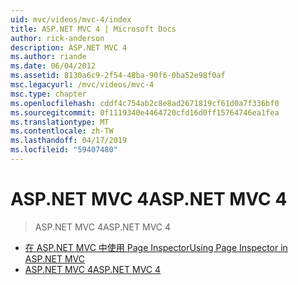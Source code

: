 ```yaml
---
uid: mvc/videos/mvc-4/index
title: ASP.NET MVC 4 | Microsoft Docs
author: rick-anderson
description: ASP.NET MVC 4
ms.author: riande
ms.date: 06/04/2012
ms.assetid: 8130a6c9-2f54-48ba-90f6-0ba52e98f0af
msc.legacyurl: /mvc/videos/mvc-4
msc.type: chapter
ms.openlocfilehash: cddf4c754ab2c8e8ad2671819cf61d0a7f336bf0
ms.sourcegitcommit: 0f1119340e4464720cfd16d0ff15764746ea1fea
ms.translationtype: MT
ms.contentlocale: zh-TW
ms.lasthandoff: 04/17/2019
ms.locfileid: "59407480"
---
```

# <a name="aspnet-mvc-4"></a><span data-ttu-id="b864e-103">ASP.NET MVC 4</span><span class="sxs-lookup"><span data-stu-id="b864e-103">ASP.NET MVC 4</span></span>

> <span data-ttu-id="b864e-104">ASP.NET MVC 4</span><span class="sxs-lookup"><span data-stu-id="b864e-104">ASP.NET MVC 4</span></span>


- [<span data-ttu-id="b864e-105">在 ASP.NET MVC 中使用 Page Inspector</span><span class="sxs-lookup"><span data-stu-id="b864e-105">Using Page Inspector in ASP.NET MVC</span></span>](using-page-inspector-in-aspnet-mvc.md)
- [<span data-ttu-id="b864e-106">ASP.NET MVC 4</span><span class="sxs-lookup"><span data-stu-id="b864e-106">ASP.NET MVC 4</span></span>](aspnet-mvc-4.md)
